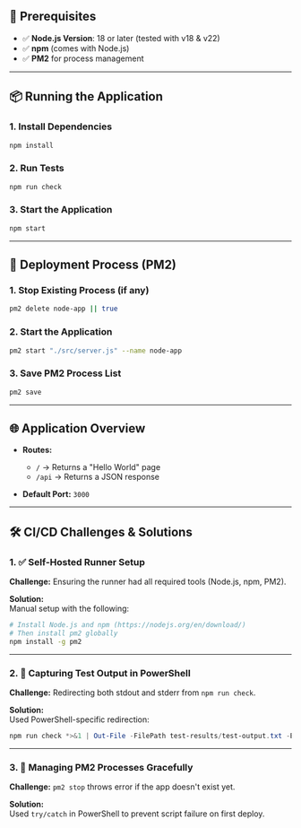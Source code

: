 
## 🚀 Prerequisites

- ✅ **Node.js Version**: 18 or later (tested with v18 & v22)
- ✅ **npm** (comes with Node.js)
- ✅ **PM2** for process management

---

## 📦 Running the Application

### 1. Install Dependencies

```bash
npm install
```

### 2. Run Tests

```bash
npm run check
```

### 3. Start the Application

```bash
npm start
```

---

## 🚀 Deployment Process (PM2)

### 1. Stop Existing Process (if any)

```bash
pm2 delete node-app || true
```

### 2. Start the Application

```bash
pm2 start "./src/server.js" --name node-app
```

### 3. Save PM2 Process List

```bash
pm2 save
```

---

## 🌐 Application Overview

- **Routes:**
  - `/` → Returns a "Hello World" page
  - `/api` → Returns a JSON response

- **Default Port:** `3000`

---

## 🛠️ CI/CD Challenges & Solutions

### 1. ✅ Self-Hosted Runner Setup

**Challenge:** Ensuring the runner had all required tools (Node.js, npm, PM2).

**Solution:**  
Manual setup with the following:

```bash
# Install Node.js and npm (https://nodejs.org/en/download/)
# Then install pm2 globally
npm install -g pm2
```

---

### 2. 🧪 Capturing Test Output in PowerShell

**Challenge:** Redirecting both stdout and stderr from `npm run check`.

**Solution:**  
Used PowerShell-specific redirection:

```powershell
npm run check *>&1 | Out-File -FilePath test-results/test-output.txt -Encoding utf8
```

---

### 3. 🔄 Managing PM2 Processes Gracefully

**Challenge:** `pm2 stop` throws error if the app doesn't exist yet.

**Solution:**  
Used `try/catch` in PowerShell to prevent script failure on first deploy.

